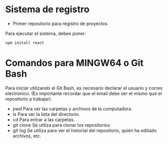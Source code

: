 # Sistema de registro
- Primer repositorio para registro de proyectos

Para ejecutar el sistema, debes poner:

```npm install react```

# Comandos para MINGW64 o Git Bash
Para iniciar utilizando el Git Bash, es necesario declarar el usuario y correo electrónico. (Es importante recordar que el email debe ser el mismo que el repositorio a trabajar).
- pwd
Para ver las carpetas y archivos de la computadora.
- ls
Para ver la lista del directorio.
- cd
Para entrar a las carpetas.
- git clone
Se utiliza para clonar los repositorios
- git log
Se utiliza para ver el historial del repositorio, quién ha editado archivos, etc.
